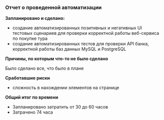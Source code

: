 ### Отчет о проведенной автоматизации

**Запланировано и сделано:**

* создание автоматизированных позитивных и негативных UI тестовых сценариев 
для проверки корректной работы веб-сервиса по покупке тура
* создание автоматизированных тестов для проверки API банка, корректной работы баз данных MySQL и PostgreSQL

**Причины, по которым что-то не было сделано**

Было сделано все, что было в плане

**Сработавшие риски**

* сложность в нахождении элементов на странице

**Общий итог по времени**

* Запланировано затратить от 30 до 60 часов
* Затрачено 74 часа

